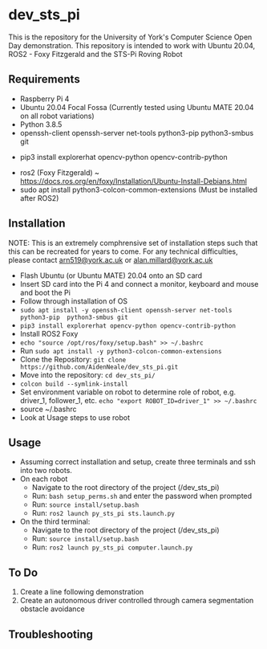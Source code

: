 # dev_sts_pi
This is the repository for the University of York's Computer Science Open Day demonstration. This repository is intended to work with Ubuntu 20.04, ROS2 - Foxy Fitzgerald and the STS-Pi Roving Robot


## Requirements
  - Raspberry Pi 4
  - Ubuntu 20.04 Focal Fossa (Currently tested using Ubuntu MATE 20.04 on all robot variations)
  - Python 3.8.5
  - openssh-client openssh-server net-tools python3-pip  python3-smbus git 
  * pip3 install explorerhat opencv-python opencv-contrib-python
  - ros2 (Foxy Fitzgerald) ~ https://docs.ros.org/en/foxy/Installation/Ubuntu-Install-Debians.html
  - sudo apt install python3-colcon-common-extensions (Must be installed after ROS2)


## Installation
NOTE: This is an extremely comphrensive set of installation steps such that this can be recreated for years to come. For any technical difficulties, please contact arn519@york.ac.uk or alan.millard@york.ac.uk
  * Flash Ubuntu (or Ubuntu MATE) 20.04 onto an SD card
  * Insert SD card into the Pi 4 and connect a monitor, keyboard and mouse and boot the Pi
  * Follow through installation of OS
  * `sudo apt install -y openssh-client openssh-server net-tools python3-pip  python3-smbus git`
  * `pip3 install explorerhat opencv-python opencv-contrib-python`
  * Install ROS2 Foxy
  * `echo "source /opt/ros/foxy/setup.bash" >> ~/.bashrc`
  * Run `sudo apt install -y python3-colcon-common-extensions`
  * Clone the Repository: `git clone https://github.com/AidenNeale/dev_sts_pi.git`
  * Move into the repository: `cd dev_sts_pi/`
  * `colcon build --symlink-install`
  * Set environment variable on robot to determine role of robot, e.g. driver_1, follower_1, etc. 
  `echo "export ROBOT_ID=driver_1" >> ~/.bashrc`
  * source ~/.bashrc
  * Look at Usage steps to use robot

## Usage
- Assuming correct installation and setup, create three terminals and ssh into two robots.
- On each robot
  - Navigate to the root directory of the project (/dev_sts_pi)
  - Run: `bash setup_perms.sh` and enter the password when prompted
  - Run: `source install/setup.bash`
  - Run: `ros2 launch py_sts_pi sts.launch.py`
- On the third terminal:
  - Navigate to the root directory of the project (/dev_sts_pi)
  - Run: `source install/setup.bash`
  - Run: `ros2 launch py_sts_pi computer.launch.py`

## To Do
1. Create a line following demonstration
2. Create an autonomous driver controlled through camera segmentation obstacle avoidance

## Troubleshooting

